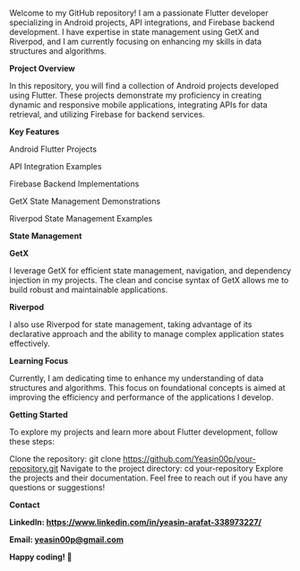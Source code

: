Welcome to my GitHub repository! I am a passionate Flutter developer specializing in Android projects, API integrations, and Firebase backend development. I have expertise in state management using GetX and Riverpod, and I am currently focusing on enhancing my skills in data structures and algorithms.

**Project Overview**

In this repository, you will find a collection of Android projects developed using Flutter. These projects demonstrate my proficiency in creating dynamic and responsive mobile applications, integrating APIs for data retrieval, and utilizing Firebase for backend services.

**Key Features**

Android Flutter Projects

API Integration Examples

Firebase Backend Implementations

GetX State Management Demonstrations

Riverpod State Management Examples

**State Management**

**GetX**

I leverage GetX for efficient state management, navigation, and dependency injection in my projects. The clean and concise syntax of GetX allows me to build robust and maintainable applications.

**Riverpod**

I also use Riverpod for state management, taking advantage of its declarative approach and the ability to manage complex application states effectively.

**Learning Focus**

Currently, I am dedicating time to enhance my understanding of data structures and algorithms. This focus on foundational concepts is aimed at improving the efficiency and performance of the applications I develop.

**Getting Started**

To explore my projects and learn more about Flutter development, follow these steps:

Clone the repository: git clone https://github.com/Yeasin00p/your-repository.git
Navigate to the project directory: cd your-repository
Explore the projects and their documentation.
Feel free to reach out if you have any questions or suggestions!

**Contact**

**LinkedIn: https://www.linkedin.com/in/yeasin-arafat-338973227/**

**Email:  yeasin00p@gmail.com**

**Happy coding! 🚀**

